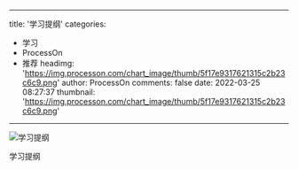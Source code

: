 
---
title: '学习提纲'
categories: 
 - 学习
 - ProcessOn
 - 推荐
headimg: 'https://img.processon.com/chart_image/thumb/5f17e9317621315c2b23c6c9.png'
author: ProcessOn
comments: false
date: 2022-03-25 08:27:37
thumbnail: 'https://img.processon.com/chart_image/thumb/5f17e9317621315c2b23c6c9.png'
---

<div>   
<img class="thumb" alt="学习提纲" src="https://img.processon.com/chart_image/thumb/5f17e9317621315c2b23c6c9.png" referrerpolicy="no-referrer">
<p>学习提纲</p>  
</div>
            
